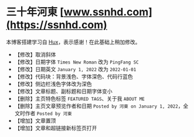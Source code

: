 # 三十年河東 [www.ssnhd.com](https://ssnhd.com)

本博客搭建学习自 [Hux](https://github.com/Huxpro/huxpro.github.io)，表示感谢！在此基础上稍加修改。

* 【修改】取消斜体
* 【修改】日期字体 `Times New Roman` 改为 `PingFang SC`
* 【修改】日期英文 `January 1, 2022` 改为 `2022-01-01`
* 【修改】代码块：背景浅色、字体深色、代码行蓝色
* 【修改】侧边栏浅色字体改为深色
* 【修改】文章标题、副标题和日期字体变小
* 【删除】主页特色标签 `FEATURED TAGS`、关于我 `ABOUT ME`
* 【删除】主页文章预览作者和日期 `Posted by 河東 on January 1, 2022`，全文时作者 `Posted by 河東`
* 【增加】文章置顶
* 【增加】文章和超链接新标签页打开
